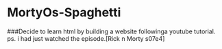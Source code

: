 # MortyOs-Spaghetti
###Decide to learn html by building a website followinga youtube tutorial.
ps. i had just watched the episode.[Rick n Morty s07e4]
